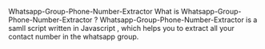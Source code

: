 Whatsapp-Group-Phone-Number-Extractor
What is Whatsapp-Group-Phone-Number-Extractor ? 
Whatsapp-Group-Phone-Number-Extractor is a samll script written in Javascript , which helps you to extract all your contact number in the whatsapp group.
